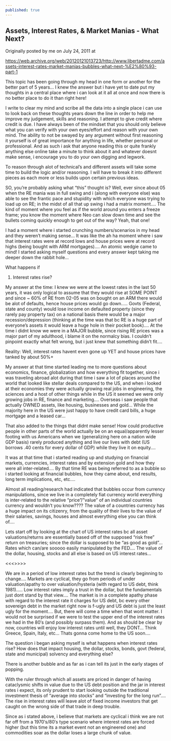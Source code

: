 ```yaml
---
published: true
---
```

## Assets, Interest Rates, & Market Manias - What Next?

Originally posted by me on July 24, 2011 at 

https://web.archive.org/web/20120121013723/http://www.libertadme.com/assets-interest-rates-market-manias-bubbles-what-next-%E2%80%93-part-1

This topic has been going through my head in one form or another for the better part of 5 years…  I knew the answer but i have yet to date put my thoughts in a central place where i can look at it all at once and now there is no better place to do it than right here!

I write to clear my mind and scribe all the data into a single place i can use to look back on these thoughts years down the line in order to help me improve my judgement, skills and reasoning.    I attempt to give credit where credit is due.  I have always been of the mindset that you should only believe what you can verify with your own eyes/effort and reason with your own mind.  The ability to not be swayed by any argument without first reasoning it yourself is of great importance for anything in life, whether personal or professional.   And as such i ask that anyone reading this or quite frankly anything else online take a minute to think about it and whatever doesnt make sense, i encourage you to do your own digging and legwork.

To reason through alot of technical’s and different assets will take some time to build the logic and/or reasoning.  I will have to break it into different pieces as each more or less builds upon certain previous ideas.

SO, you’re probably asking what “this” thought is?  Well, ever since about 05 when the RE mania was in full swing and i (along with everyone else) was able to see the frantic pace and stupidity with which everyone was trying to load up on RE; in the midst of all that up swing i had a matrix moment….  The kind of moment where you feel as if the world around you enters a freeze frame; you know the moment where Neo can slow down time and see the bullets coming quickly enough to get out of the way?  Yeah, that one!

I had a moment where i started crunching numbers/scenarios in my head and they weren’t making sense… It was like the ah ha moment where i saw that interest rates were at record lows and house prices were at record highs (being bought with ARM mortgages)…. An atomic wedgie came to mind! I started asking myself questions and every answer kept taking me deeper down the rabbit hole…

What happens if

1) Interest rates rise?

My answer at the time: I knew we were at the lowest rates in the last 50 years, it was only logical to assume that they would rise at SOME POINT and since ~ 60% of RE from 02-05 was on bought on an ARM there would be alot of defaults, hence house prices would go down…..  Govts (Federal, state and county) would lose income on defaulted property (since they rarely pay property tax) on a national basis there would be a major recession/depression (thinking at the time was that bc RE is a huge part of everyone’s assets it would leave a huge hole in their pocket book)….  At the time i didnt know we were in a MAJOR bubble, since rising RE prices was a major part of my adulthood, i blame it on the normalcy bias.  I couldn’t pinpoint exactly what felt wrong, but i just knew that something didn’t fit….

Reality:  Well, interest rates havent even gone up YET and house prices have tanked by about 50%+

My answer at that time started leading me to more questions about economics, finance, globalization and how everything fit together, since i was traveling abroad alot during that time i saw a lot of places around the world that looked like stellar deals compared to the US, and when i looked at their economies they were actually growing real jobs in engineering, the sciences and a host of other things while in the US it seemed we were only growing jobs in RE, finance and marketing….  Overseas i saw people that actually OWNED assets, like housing, businesses and gold…  While the majority here in the US were just happy to have credit card bills, a huge mortgage and a leased car…

That also added to the things that didnt make sense!  How could productive people in other parts of the world actually be on an equal/apparently lesser footing with us Americans when we (generalizing here on a nation wide GDP basis) rarely produced anything and live our lives with debt (US borrows .40 cents for every dollar of GDP) while they live it on equity….

It was at that time that i started reading up and studying on financial markets, currencies, interest rates and by extension gold and how they were all inter-related….  By that time RE was being referred to as a bubble so i started looking at financial bubbles, how they came about, end results, long term implications, etc, etc….

Almost all reading/research had indicated that bubbles occur from currency manipulations, since we live in a completely fiat currency world everything is inter-related to the relative “price”/”value” of an individual countries currency and wouldn’t you know????  The value of a countries currency has a huge impact on its citizenry, from the quality of their lives to the value of their salaries, savings, houses and almost everything else you can think of….

Lets start off by looking at the chart of US interest rates bc all asset valuations/returns are essentially based off of the supposed “risk free” return on treasuries; since the dollar is supposed to be “as good as gold”… Rates which can/are sooooo easily manipulated by the FED….  The value of the dollar, housing, stocks and all else is based on US interest rates…

<<<<CHART OF US INTEREST RATES>>>>>

We are in a period of low interest rates but the trend is clearly beginning to change….   Markets are cyclical, they go from periods of under valuation/apathy to over valuation/hysteria (with regard to US debt, think 1981)….. Low interest rates imply a trust in the dollar, but the fundamentals just dont stand by that view….  The market is in a complete apathy phase with regard to the interest rate it charges for US debt, bc every other sovereign debt in the market right now is f-ugly and US debt is just the least ugly for the moment….  But, there will come a time when that wont matter.  I would not be surprised if we were to test the upper end of the interest rates we had in the 80′s (and possibly surpass them).  And as should be clear by now, countries will enjoy low interest rates until well, they DONT… Think Greece, Spain, Italy, etc…  Thats gonna come home to the US soon….

The question i began asking myself is what happens when interest rates rise?  How does that impact housing, the dollar, stocks, bonds, govt (federal, state and municipal) solvency and everything else?

There is another bubble and as far as i can tell its just in the early stages of popping.

With the ruler through which all assets are priced in danger of having cataclysmic shifts in value due to the US debt position and the jar in interest rates i expect, its only prudent to start looking outside the traditional investment thesis of “average into stocks” and “investing for the long run”….  The rise in interest rates will leave alot of fixed income investors that get caught on the wrong side of that trade in deep trouble.

Since as i stated above, i believe that markets are cyclical i think we are not far off from a 1970′s/80′s type scenario where interest rates are forced higher (but this time its a market event not an engineered one) and commodities soar as the dollar loses a large chunk of value.
